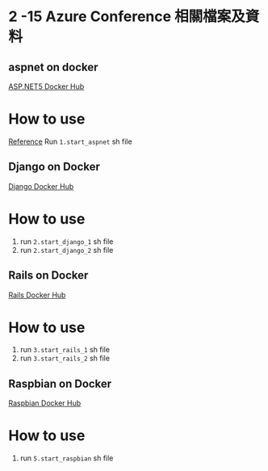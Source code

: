 2 -15 Azure Conference 相關檔案及資料
===========================
## aspnet on docker
[ASP.NET5 Docker Hub](https://registry.hub.docker.com/u/microsoft/aspnet/)
# How to use
[Reference](http://blogs.msdn.com/b/webdev/archive/2015/01/14/running-asp-net-5-applications-in-linux-containers-with-docker.aspx)
Run `1.start_aspnet` sh file
## Django on Docker
[Django Docker Hub](https://registry.hub.docker.com/_/django/)
# How to use
1. run `2.start_django_1` sh file
2. run `2.start_django_2` sh file
## Rails on Docker
[Rails Docker Hub](https://registry.hub.docker.com/_/rails/)
# How to use
1. run `3.start_rails_1` sh file
2. run `3.start_rails_2` sh file
## Raspbian on Docker
[Raspbian Docker Hub](https://registry.hub.docker.com/u/philipz/rpi-raspbian/)
# How to use
1. run `5.start_raspbian` sh file
